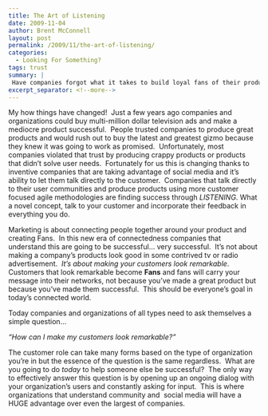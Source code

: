 ```yaml
---
title: The Art of Listening
date: 2009-11-04
author: Brent McConnell
layout: post
permalink: /2009/11/the-art-of-listening/
categories:
  - Looking For Something?
tags: trust
summary: |
 Have companies forgot what it takes to build loyal fans of their products?
excerpt_separator: <!--more-->
---
```

My how things have changed!  Just a few years ago companies and organizations could buy multi-million dollar television ads and make a mediocre product successful.  People trusted companies to produce great products and would rush out to buy the latest and greatest gizmo because they knew it was going to work as promised.  Unfortunately, most companies violated that trust by producing crappy products or products that didn’t solve user needs.  Fortunately for us this is changing thanks to inventive companies that are taking advantage of social media and it’s ability to let them talk directly to the customer.  <!--more--> Companies that talk directly to their user communities and produce products using more customer focused agile methodologies are finding success through <em>LISTENING</em>. What a novel concept, talk to your customer and incorporate their feedback in everything you do.

Marketing is about connecting people together around your product and creating Fans.  In this new era of connectedness companies that understand this are going to be successful… very successful.  It’s not about making a company’s products look good in some contrived tv or radio advertisement.  <em>It’s about making your customers look remarkable</em>.  Customers that look remarkable become __Fans__ and fans will carry your message into their networks, not because you’ve made a great product but because you’ve made them successful.  This should be everyone’s goal in today’s connected world.

Today companies and organizations of all types need to ask themselves a simple question…

<em>“How can I make my customers look remarkable?”</em>

The customer role can take many forms based on the type of organization you’re in but the essence of the question is the same regardless.  What are you going to do <em>today</em> to help someone else be successful?  The only way to effectively answer this question is by opening up an ongoing dialog with your organization’s users and constantly asking for input.  This is where organizations that understand community and  social media will have a HUGE advantage over even the largest of companies.  